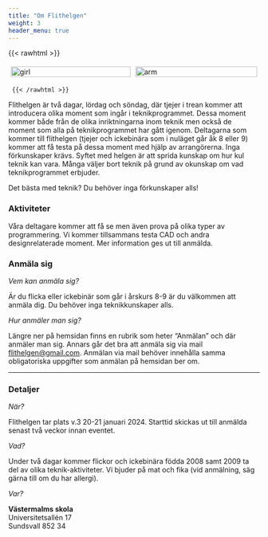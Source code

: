 ```yaml
---
title: "Om Flithelgen"
weight: 3
header_menu: true
---
```


{{< rawhtml >}}


<style>
    .row {
  display: flex;
}

/* Create three equal columns that sits next to each other */
.column {
  flex: 50%;
  padding: 5px;
}
    </style>




<div class="row">
  <div class="column">
    <img src="images/rita.jpg" alt="girl" style="width:100%">
  </div>
  <div class="column">
    <img src="images/robot2.PNG" alt="arm" style="width:100%">
  </div>
  </div>
  
     {{< /rawhtml >}}


Flithelgen är två dagar, lördag och söndag, där tjejer i trean kommer att introducera olika moment som ingår i teknikprogrammet. Dessa moment kommer både från de olika inriktningarna inom teknik men också de moment som alla på teknikprogrammet har gått igenom. Deltagarna som kommer till flithelgen (tjejer och ickebinära som i nuläget går åk 8 eller 9) kommer att få testa på dessa moment med hjälp av arrangörerna. Inga förkunskaper krävs. Syftet med helgen är att sprida kunskap om hur kul teknik kan vara. Många väljer bort teknik på grund av okunskap om vad teknikprogrammet erbjuder. 

Det bästa med teknik? Du behöver inga förkunskaper alls! 

### Aktiviteter
Våra deltagare kommer att få se men även prova på olika typer av programmering. Vi kommer tillsammans testa CAD och andra designrelaterade moment. Mer information ges ut till anmälda.

### Anmäla sig
*Vem kan anmäla sig?*

Är du flicka eller ickebinär som går i årskurs 8-9 är du välkommen att anmäla dig. Du behöver inga teknikkunskaper alls.

*Hur anmäler man sig?*

Längre ner på hemsidan finns en rubrik som heter “Anmälan” och där anmäler man sig. Annars går det bra att anmäla sig via mail flithelgen@gmail.com. Anmälan via mail behöver innehålla samma obligatoriska uppgifter som anmälan på hemsidan ber om.

----

### Detaljer
*När?*

Flithelgen tar plats v.3 20-21 januari 2024. Starttid skickas ut till anmälda senast två veckor innan eventet.

*Vad?*

Under två dagar kommer flickor och ickebinära födda 2008 samt 2009 ta del av olika teknik-aktiviteter. Vi bjuder på mat och fika (vid anmälning, säg gärna till om du har allergi).

*Var?*

**Västermalms skola**
<br>
Universitetsallén 17
<br>
Sundsvall 852 34 

